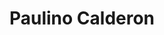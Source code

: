 ---
chapter_leader: Riviera Maya
company: Websec
facebook: ''
image: https://www.blackhat.com/us-16/presenters/headshots/Paulino-Calderon.jpg
job_title: ''
linkedin: ''
notes: Looking for additional activities related to IoT/mIoT security!
project_leader:
- IoT Goat
sessions:
- OWASP Mobile Security Testing Guide 101
- Mobile Basic Security Testing and Reverse Engineering
- Mobile Security Testing Guide onboarding
- Android and iOS Security Enhancements and Crackme Apps
- Mobile AppSec Verification Standard (MASVS)
- Agile Practices for Security Teams
status: ''
title: Paulino Calderon
travel-from: Mexico
twitter: calderpwn
type: participant
website: calderonpale.com
---